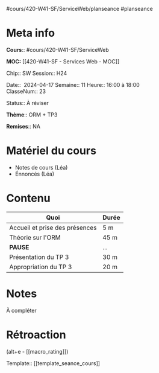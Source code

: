 #cours/420-W41-SF/ServiceWeb/planseance #planseance
# Meta info

**Cours**:: #cours/420-W41-SF/ServiceWeb 

**MOC:** [[420-W41-SF - Services Web - MOC]]

Chip::  <span class="chip cours-2">SW</span> 
Session:: H24

Date::  2024-04-17
Semaine:: 11
Heure:: 16:00 à 18:00  
ClasseNum:: 23

Status:: <span class="chip to-review">À réviser</span>

**Thème**:: ORM + TP3

**Remises**:: <span class="chip na">NA</span>

# Matériel du cours
* Notes de cours (Léa)
* Énnoncés (Léa)
# Contenu
| Quoi                           | Durée |
| ------------------------------ | ----- |
| Accueil et prise des présences | 5 m   |
| Théorie sur l'ORM              | 45 m  |
| **PAUSE**                      | ...   |
| Présentation du TP 3           | 30 m  |
| Appropriation du TP 3          | 20 m  |
# Notes
À compléter

# Rétroaction
(alt+e - [[macro_rating]])

Template:: [[template_seance_cours]]